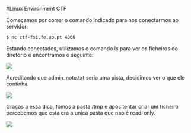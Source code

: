 #Linux Environment CTF

Começamos por correr o comando indicado para nos conectarmos ao servidor:

```bash
$ nc ctf-fsi.fe.up.pt 4006
```
Estando conectados, utilizamos o comando ls para ver os ficheiros do diretorio e encontramos o seguinte:

![](../pictures/ctf4ls.png)

Acreditando que admin_note.txt seria uma pista, decidimos ver o que ele continha.

![](../pictures/admin_note.png)

Graças a essa dica, fomos à pasta /tmp e após tentar criar um ficheiro percebemos que esta era a unica pasta que nao é read-only.

![](../pictures/catmain.png)
